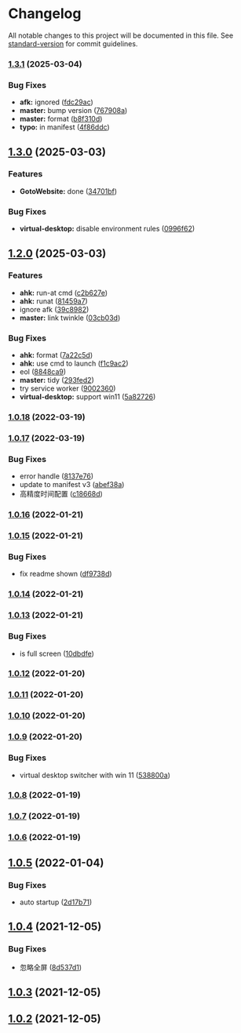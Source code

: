 # Changelog

All notable changes to this project will be documented in this file. See [standard-version](https://github.com/conventional-changelog/standard-version) for commit guidelines.

### [1.3.1](https://github.com/snomiao/Tomato-Life/compare/v1.3.0...v1.3.1) (2025-03-04)


### Bug Fixes

* **afk:** ignored ([fdc29ac](https://github.com/snomiao/Tomato-Life/commit/fdc29ac05c71cc128ac3a8ae47f1ddcc4c5286d4))
* **master:** bump version ([767908a](https://github.com/snomiao/Tomato-Life/commit/767908a48f3471f7bac805accf9f94d585b6fb63))
* **master:** format ([b8f310d](https://github.com/snomiao/Tomato-Life/commit/b8f310d9d45c5dcb2565530e1734d422fc2db9aa))
* **typo:** in manifest ([4f86ddc](https://github.com/snomiao/Tomato-Life/commit/4f86ddcd045080f51863a42719a54778766f18df))

## [1.3.0](https://github.com/snomiao/Tomato-Life/compare/v1.2.0...v1.3.0) (2025-03-03)


### Features

* **GotoWebsite:** done ([34701bf](https://github.com/snomiao/Tomato-Life/commit/34701bf764f7c25af8860d0bca06e59619d2d000))


### Bug Fixes

* **virtual-desktop:** disable environment rules ([0996f62](https://github.com/snomiao/Tomato-Life/commit/0996f625fd958cfd7a965cf57c458f8741a3883c))

## [1.2.0](https://github.com/snomiao/Tomato-Life/compare/v1.0.18...v1.2.0) (2025-03-03)


### Features

* **ahk:** run-at cmd ([c2b627e](https://github.com/snomiao/Tomato-Life/commit/c2b627e32f94d200de6c2ba25572860f431ceab5))
* **ahk:** runat ([81459a7](https://github.com/snomiao/Tomato-Life/commit/81459a70171ea31a243fdc629eb88bfe40ab9fc3))
* ignore afk ([39c8982](https://github.com/snomiao/Tomato-Life/commit/39c8982710983cd906d2d629972520266c685768))
* **master:** link twinkle ([03cb03d](https://github.com/snomiao/Tomato-Life/commit/03cb03d8fbede88dd72b7518895fee3f4c75dbe3))


### Bug Fixes

* **ahk:** format ([7a22c5d](https://github.com/snomiao/Tomato-Life/commit/7a22c5d28d3d173b4b7e72985937c050cacb03bf))
* **ahk:** use cmd to launch ([f1c9ac2](https://github.com/snomiao/Tomato-Life/commit/f1c9ac2312c334ae56237b8aefd77d1df6958684))
* eol ([8848ca9](https://github.com/snomiao/Tomato-Life/commit/8848ca9af75fac6c44633dcbfc52ea5327bbe7fc))
* **master:** tidy ([293fed2](https://github.com/snomiao/Tomato-Life/commit/293fed2abbccf67dc89671409565bf6d31dddad6))
* try service worker ([9002360](https://github.com/snomiao/Tomato-Life/commit/9002360e7f46b0e06d5142491df142acccecaa06))
* **virtual-desktop:** support win11 ([5a82726](https://github.com/snomiao/Tomato-Life/commit/5a82726a5f1e4c6289da31dbd6fa67378ef83b36))

### [1.0.18](https://github.com/snomiao/Tomato-Life/compare/v1.0.17...v1.0.18) (2022-03-19)

### [1.0.17](https://github.com/snomiao/Tomato-Life/compare/v1.0.16...v1.0.17) (2022-03-19)


### Bug Fixes

* error handle ([8137e76](https://github.com/snomiao/Tomato-Life/commit/8137e76353b64b11de3091ddebf6fec94c09be3c))
* update to manifest v3 ([abef38a](https://github.com/snomiao/Tomato-Life/commit/abef38a8d42abed4220350974d3f276fcd87db02))
* 高精度时间配置 ([c18668d](https://github.com/snomiao/Tomato-Life/commit/c18668df073286488257c24dcec458e70ddce9a2))

### [1.0.16](https://github.com/snomiao/Tomato-Life/compare/v1.0.15...v1.0.16) (2022-01-21)

### [1.0.15](https://github.com/snomiao/Tomato-Life/compare/v1.0.14...v1.0.15) (2022-01-21)


### Bug Fixes

* fix readme shown ([df9738d](https://github.com/snomiao/Tomato-Life/commit/df9738db7960369677c6cafda92760404c9c349b))

### [1.0.14](https://github.com/snomiao/Tomato-Life/compare/v1.0.13...v1.0.14) (2022-01-21)

### [1.0.13](https://github.com/snomiao/Tomato-Life/compare/v1.0.12...v1.0.13) (2022-01-21)


### Bug Fixes

* is full screen ([10dbdfe](https://github.com/snomiao/Tomato-Life/commit/10dbdfe2fc339f3a193f3a2ab745687442f4defd))

### [1.0.12](https://github.com/snomiao/Tomato-Life/compare/v1.0.11...v1.0.12) (2022-01-20)

### [1.0.11](https://github.com/snomiao/Tomato-Life/compare/v1.0.10...v1.0.11) (2022-01-20)

### [1.0.10](https://github.com/snomiao/Tomato-Life/compare/v1.0.9...v1.0.10) (2022-01-20)

### [1.0.9](https://github.com/snomiao/Tomato-Life/compare/v1.0.8...v1.0.9) (2022-01-20)


### Bug Fixes

* virtual desktop switcher with win 11 ([538800a](https://github.com/snomiao/Tomato-Life/commit/538800aec165b555b9b1dbb68fbce0d1f24aaae5))

### [1.0.8](https://github.com/snomiao/Tomato-Life/compare/v1.0.7...v1.0.8) (2022-01-19)

### [1.0.7](https://github.com/snomiao/Tomato-Life/compare/v1.0.6...v1.0.7) (2022-01-19)

### [1.0.6](https://github.com/snomiao/Tomato-Life/compare/v1.0.5...v1.0.6) (2022-01-19)

## [1.0.5](https://github.com/snomiao/Tomato-Life/compare/v1.0.4...v1.0.5) (2022-01-04)


### Bug Fixes

* auto startup ([2d17b71](https://github.com/snomiao/Tomato-Life/commit/2d17b71062cd43a879b06ec94c4a0e31e412c58f))



## [1.0.4](https://github.com/snomiao/Tomato-Life/compare/v1.0.3...v1.0.4) (2021-12-05)


### Bug Fixes

* 忽略全屏 ([8d537d1](https://github.com/snomiao/Tomato-Life/commit/8d537d17272ba466321d099cfa5bbc071361b9a9))



## [1.0.3](https://github.com/snomiao/Tomato-Life/compare/v1.0.2...v1.0.3) (2021-12-05)



## [1.0.2](https://github.com/snomiao/Tomato-Life/compare/v1.0.1...v1.0.2) (2021-12-05)



